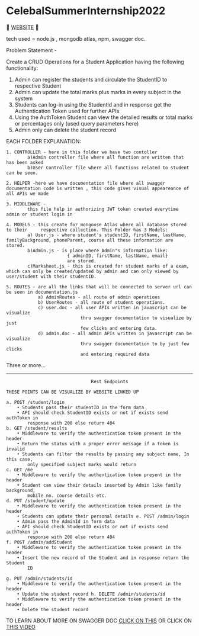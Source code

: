 # CelebalSummerInternship2022



:rocket: [WEBSITE](https://adminstudent1.herokuapp.com/documentation/#/) :rocket:

tech used = node.js , mongodb atlas, npm, swagger doc.

Problem Statement - 

Create a CRUD Operations for a Student Application having the
following functionality:

1. Admin can register the students and circulate the StudentID to respective Student
2. Admin can update the total marks plus marks in every subject in the system
3. Students can log-in using the StudentId and in response get the Authentication
    Token used for further APIs
4. Using the AuthToken Student can view the detailed results or total marks or
    percentages only (used query parameters here)
5. Admin only can delete the student record


EACH FOLDER EXPLANATION:

    1. CONTROLLER - here in this folder we have two contoller
            a)Admin controller file where all function are written that has been asked 
            b)User Controller file where all functions related to student can be seen.
    
    2. HELPER -here we have documentation file where all swagger documentation code is written , this code gives visual appeareance of all APIs we made
    
    3. MIDDLEWARE - 
            this file help in authorizing JWT token created everytime admin or student login in

    4. MODELS - this create for mongoose Atlas where all database stored to their     respective collection. This Folder has 3 Models:
            a) User.js - where student's studentID, firstName, lastName,            familyBackground, phoneParent, course all these information are stored.
            b)Admin.js - is place where Admin"s information like:
                           { adminID, firstName, lastName, email}
                           are stored.
            c)Marksheet.js - this is created for student marks of a exam, which can only be created/updated by admin and can only viewed by user/student with their studentID.

    5. ROUTES - are all the links that will be connected to server url can be seen in documentation.js
                a) AdminRoutes - all route of admin operations
                b) UserRoutes - all route of student operations.
                c) user.doc - all user APIs written in javascript can be visualize 
                                thru swagger documentation to visualize by just
                                few clicks and entering data.
                d) admin.doc - all admin APIs written in javascript can be visualize
                                thru swagger documentation to by just few clicks
                                and entering required data
        
Three or more...

---
                                    
                                    Rest Endpoints

    THESE POINTS CAN BE VISUALIZE BY WEBSITE LINKED UP

    a. POST /student/login
        • Students pass their studentID in the form data
        • API should check StudentID exists or not if exists send authToken in
            response with 200 else return 404
    b. GET /student/results
        • Middleware to verify the authentication token present in the header
        • Return the status with a proper error message if a token is invalid
        • Students can filter the results by passing any subject name, In this case,
            only specified subject marks would return
    c. GET /me
        • Middleware to verify the authentication token present in the header
        • Student can view their details inserted by Admin like family background,
            mobile no. course details etc.
    d. PUT /student/update
        • Middleware to verify the authentication token present in the header
        • Students can update their personal details e. POST /admin/login
        • Admin pass the AdminId in form data
        • API should check StudentID exists or not if exists send authToken in
            response with 200 else return 404
    f. POST /admin/addStudent
        • Middleware to verify the authentication token present in the header
        • Insert the new record of the Student and in response return the Student
            ID
   
    g. PUT /admin/students/id
        • Middleware to verify the authentication token present in the header
        • Update the student record h. DELETE /admin/students/id
        • Middleware to verify the authentication token present in the header
        • Delete the student record

TO LEARN ABOUT MORE ON SWAGGER DOC [CLICK ON THIS](https://editor.swagger.io) OR CLICK ON [THIS VIDEO](https://youtu.be/sTLJ1mHpsOI)